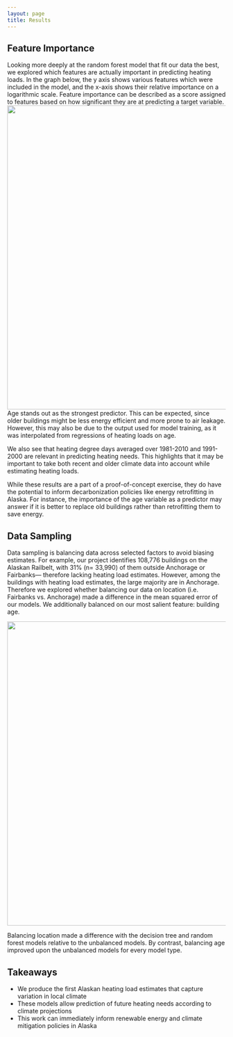 ```yaml
---
layout: page
title: Results
---
```

## Feature Importance
Looking more deeply at the random forest model that fit our data the best, we explored which features are actually important in predicting heating loads. In the graph below, the y axis shows various features which were included in the model, and the x-axis shows their relative importance on a logarithmic scale. Feature importance can be described as a score assigned to features based on how significant they are at predicting a target variable.
<img src="{{ site.url }}{{ site.baseurl }}/assets/img/feat.png" width="700">
Age stands out as the strongest predictor. This can be expected, since older buildings might be less energy efficient and more prone to air leakage. However, this may also be due to the output used for model training, as it was interpolated from regressions of heating loads on age.

We also see that heating degree days averaged over 1981-2010 and 1991-2000 are relevant in predicting heating needs. This highlights that it may be important to take both recent and older climate data into account while estimating heating loads.

While these results are a part of a proof-of-concept exercise, they do have the potential to inform decarbonization policies like energy retrofitting in Alaska. For instance, the importance of the age variable as a predictor may answer if it is better to replace old buildings rather than retrofitting them to save energy.

## Data Sampling
Data sampling is balancing data across selected factors to avoid biasing estimates. For example, our project identifies 108,776 buildings on the Alaskan Railbelt, with 31% (n= 33,990) of them outside Anchorage or Fairbanks— therefore lacking heating load estimates. However, among the buildings with heating load estimates, the large majority are in Anchorage. Therefore we explored whether balancing our data on location (i.e. Fairbanks vs. Anchorage) made a difference in the mean squared error of our models. We additionally balanced on our most salient feature: building age.

<img src="{{ site.url }}{{ site.baseurl }}/assets/img/ds_res.png" width="700">

Balancing location made a difference with the decision tree and random forest models relative to the unbalanced models. By contrast, balancing age improved upon the unbalanced models for every model type.

## Takeaways
+ We produce the first Alaskan heating load estimates that capture variation in local climate
+ These models allow prediction of future heating needs according to climate projections
+ This work can immediately inform renewable energy and climate mitigation policies in Alaska
